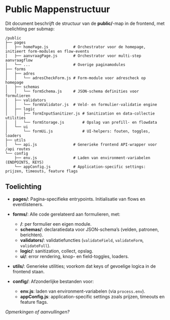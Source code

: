 # Public Mappenstructuur

Dit document beschrijft de structuur van de **public/**-map in de frontend, met toelichting per submap:

```
/public
├── pages
│   ├── homePage.js           # Orchestrator voor de homepage, initieert form-modules en flow-events
│   ├── aanvraagPage.js       # Orchestrator voor multi-step aanvraagflow
│   └── ...                   # Overige paginamodules
├── forms
│   ├── adres
│   │   └── adresCheckForm.js # Form-module voor adrescheck op homepage
│   ├── schemas
│   │   └── formSchema.js     # JSON-schema definities voor formulieren
│   ├── validators
│   │   └── formValidator.js  # Veld- en formulier-validatie engine
│   ├── logic
│   │   ├── formInputSanitizer.js # Sanitization en data-collectie utilities
│   │   └── formStorage.js        # Opslag van prefill- en flowdata
│   └── ui
│       └── formUi.js             # UI-helpers: fouten, toggles, loaders
├── utils
│   └── api.js                # Generieke frontend API-wrapper voor /api routes
└── config
    ├── env.js                # Laden van environment-variabelen (ENDPOINTS, KEYS)
    └── appConfig.js          # Application-specific settings: prijzen, timeouts, feature flags
```

## Toelichting

* **pages/**: Pagina-specifieke entrypoints. Initialisatie van flows en eventlisteners.
* **forms/**: Alle code gerelateerd aan formulieren, met:

  * **<formName>/**: per formulier een eigen module.
  * **schemas/**: declaratiedata voor JSON-schema’s (velden, patronen, berichten).
  * **validators/**: validatiefuncties (`validateField`, `validateForm`, `validateFull`).
  * **logic/**: sanitization, collect, opslag.
  * **ui/**: error rendering, knop- en field-toggles, loaders.
* **utils/**: Generieke utilities; voorkom dat keys of gevoelige logica in de frontend staan.
* **config/**: Afzonderlijke bestanden voor:

  * **env.js**: laden van environment-variabelen (via `process.env`).
  * **appConfig.js**: application-specific settings zoals prijzen, timeouts en feature flags.

*Opmerkingen of aanvullingen?*
